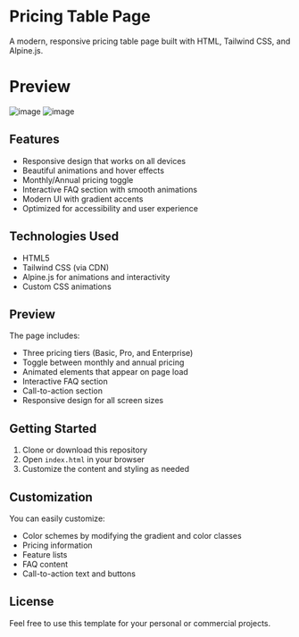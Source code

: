 # Pricing Table Page

A modern, responsive pricing table page built with HTML, Tailwind CSS, and Alpine.js.

# Preview
![image](https://github.com/user-attachments/assets/4fac2dd5-29ec-4b3a-8e3a-0812fd1fc007)
![image](https://github.com/user-attachments/assets/ed7e7e30-f612-40bb-b409-849566e67649)


## Features

- Responsive design that works on all devices
- Beautiful animations and hover effects
- Monthly/Annual pricing toggle
- Interactive FAQ section with smooth animations
- Modern UI with gradient accents
- Optimized for accessibility and user experience

## Technologies Used

- HTML5
- Tailwind CSS (via CDN)
- Alpine.js for animations and interactivity
- Custom CSS animations

## Preview

The page includes:
- Three pricing tiers (Basic, Pro, and Enterprise)
- Toggle between monthly and annual pricing
- Animated elements that appear on page load
- Interactive FAQ section
- Call-to-action section
- Responsive design for all screen sizes

## Getting Started

1. Clone or download this repository
2. Open `index.html` in your browser
3. Customize the content and styling as needed

## Customization

You can easily customize:
- Color schemes by modifying the gradient and color classes
- Pricing information
- Feature lists
- FAQ content
- Call-to-action text and buttons

## License

Feel free to use this template for your personal or commercial projects. 
